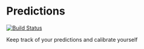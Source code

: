 # Predictions

[![Build Status](https://travis-ci.org/uuzaix/predictions.svg?branch=master)](https://travis-ci.org/uuzaix/predictions)

Keep track of your predictions and calibrate yourself
